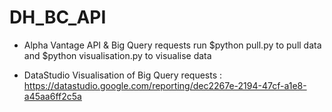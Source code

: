 # DH_BC_API

- Alpha Vantage API & Big Query requests
 run 
 $python pull.py 
 to pull data and 
 $python visualisation.py 
 to visualise data

- DataStudio Visualisation of Big Query requests : https://datastudio.google.com/reporting/dec2267e-2194-47cf-a1e8-a45aa6ff2c5a

 

